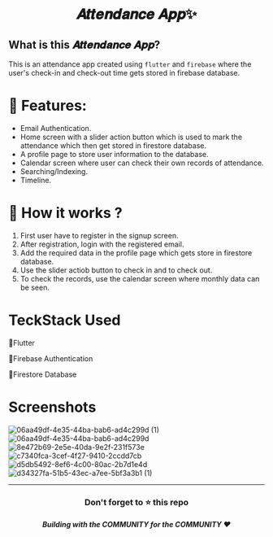 # <p align="center">𝑨𝒕𝒕𝒆𝒏𝒅𝒂𝒏𝒄𝒆 𝑨𝒑𝒑✨</P>
## What is this 𝑨𝒕𝒕𝒆𝒏𝒅𝒂𝒏𝒄𝒆 𝑨𝒑𝒑?
This is an attendance app created using `flutter` and `firebase` where the user's check-in and check-out time gets stored in firebase database.




## <h1>🧰 Features:</h1>
* Email Authentication.
* Home screen with a slider action button which is used to mark the attendance which then get stored in firestore database. 
* A profile page to store user information to the database. 
* Calendar screen where user can check their own records of attendance.
* Searching/Indexing.
* Timeline.



## <h1>🤔 How it works ?</h1>
1) First user have to register in the signup screen.
2) After registration, login with the registered email.
3) Add the required data in the profile page which gets store in firestore database.
4) Use the slider actiob  button to check in and to check out.
5) To check the records, use the calendar screen where monthly data can be seen.




<H1>TeckStack Used</H1>

🔸Flutter

🔸Firebase Authentication

🔸Firestore Database


## <h1>Screenshots</h1>

   ![06aa49df-4e35-44ba-bab6-ad4c299d (1)](https://user-images.githubusercontent.com/105562767/221190139-c8c6db3e-0e96-4c46-839e-9774633ef2ab.jpg)
    ![06aa49df-4e35-44ba-bab6-ad4c299d](https://user-images.githubusercontent.com/105562767/221190202-5b7678b1-a939-440a-9d7d-d828dda2231b.jpg)
    ![8e472b69-2e5e-40da-9e2f-231f573e](https://user-images.githubusercontent.com/105562767/221190231-a7b3232a-2e76-4f68-9441-d0a2a2eb23aa.jpg) 
    ![c7340fca-3cef-4f27-9410-2ccdd7cb](https://user-images.githubusercontent.com/105562767/221190243-1c050f54-055f-4916-9bb1-67ee4b453322.jpg)
    ![d5db5492-8ef6-4c00-80ac-2b7d1e4d](https://user-images.githubusercontent.com/105562767/221190257-13a240f4-652c-409b-8d94-bcb55124ba9f.jpg) 
    ![d34327fa-51b5-43ec-a7ee-5bf3a3b1 (1)](https://user-images.githubusercontent.com/105562767/221190274-4377515f-ef80-4c1e-8712-f6c5d43a328c.jpg)



---
<div align="center">
    <h3>Don't forget to ⭐ this repo</h3>
    <h5>Building with the COMMUNITY for the COMMUNITY ❤️</h5>
</div>


